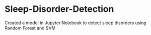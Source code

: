 # Sleep-Disorder-Detection
Created a model in Jupyter Notebook to detect sleep disorders using Random Forest and SVM
